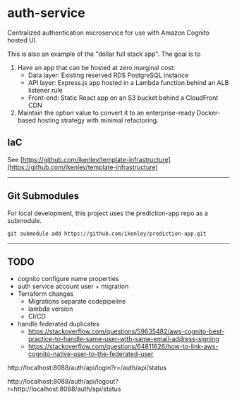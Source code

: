 # auth-service

Centralized authentication microservice for use with Amazon Cognito hosted UI.

This is also an example of the "dollar full stack app". The goal is to 
1. Have an app that can be hosted at zero marginal cost:
    - Data layer: Existing reserved RDS PostgreSQL instance
    - API layer: Express.js app hosted in a Lambda function behind an ALB listener rule
    - Front-end: Static React app on an S3 bucket behind a CloudFront CDN
2. Maintain the option value to convert it to an enterprise-ready Docker-based hosting strategy with minimal refactoring.

## IaC

See [https://github.com/ikenley/template-infrastructure](https://github.com/ikenley/template-infrastructure)

---

## Git Submodules

For local development, this project uses the prediction-app repo as a submodule. 

```
git submodule add https://github.com/ikenley/prediction-app.git
```

---

## TODO

- cognito configure name properties
- auth service account user + migration
- Terraform changes
    - Migrations separate codepipeline
    - lambda version
    - CI/CD
- handle federated duplicates
    - https://stackoverflow.com/questions/59635482/aws-cognito-best-practice-to-handle-same-user-with-same-email-address-signing
    - https://stackoverflow.com/questions/64811626/how-to-link-aws-cognito-native-user-to-the-federated-user

http://localhost:8088/auth/api/login?r=/auth/api/status

http://localhost:8088/auth/api/logout?r=http://localhost:8088/auth/api/status

